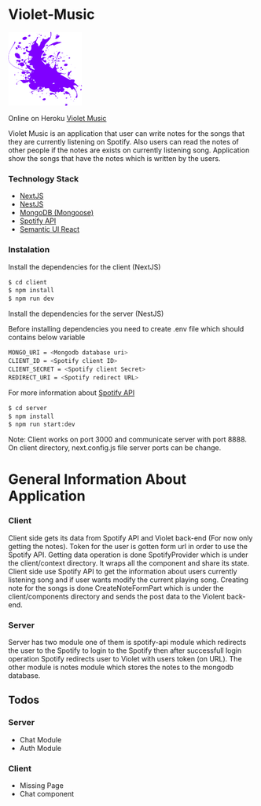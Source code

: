 # Violet-Music 
<img src="client/public/images/logo2.png" alt="violet-logo" title="Violet App Logo" width="150" height="150" />

Online on Heroku [Violet Music](https://violet-music.herokuapp.com/)

Violet Music is an application that user can write notes for the songs that they are currently listening on Spotify. Also users can read the notes of other people if the notes are exists on currently listening song. Application show the songs that have the notes which is written by the users.

### Technology Stack
- [NextJS](https://nextjs.org/)  
- [NestJS](https://nestjs.com/) 
- [MongoDB (Mongoose)](https://mongoosejs.com/docs/guide.html)
- [Spotify API](https://developer.spotify.com/documentation/general/guides/)
- [Semantic UI React](https://react.semantic-ui.com/)

### Instalation

Install the dependencies for the client (NextJS)

```sh
$ cd client
$ npm install
$ npm run dev
```
Install the dependencies for the server (NestJS)

Before installing dependencies you need to create .env file which should contains below variable

```sh
MONGO_URI = <Mongodb database uri>
CLIENT_ID = <Spotify client ID>
CLIENT_SECRET = <Spotify client Secret>
REDIRECT_URI = <Spotify redirect URL>
```
For more information about [Spotify API](https://developer.spotify.com/documentation/general/guides/app-settings/) 

```sh
$ cd server
$ npm install
$ npm run start:dev
```

Note: Client works on port 3000 and communicate server with port 8888. On client directory, next.config.js file server ports can be change.

# General Information About Application

### Client

Client side gets its data from Spotify API and Violet back-end (For now only getting the notes). Token for the user is gotten form url in order to use the Spotify API. Getting data operation is done SpotifyProvider which is under the client/context directory. It wraps all the component and share its state. Client side use Spotify API to get the information about users currently listening song and if user wants modify the current playing song. Creating note for the songs is done CreateNoteFormPart which is under the client/components directory and sends the post data to the Violent back-end.

### Server

Server has two module one of them is spotify-api module which redirects the user to the Spotify to login to the Spotify then after successfull login operation Spotify redirects user to Violet with users token (on URL). The other module is notes module which stores the notes to the mongodb database.

## Todos

### Server
- Chat Module
- Auth Module

### Client
- Missing Page
- Chat component





